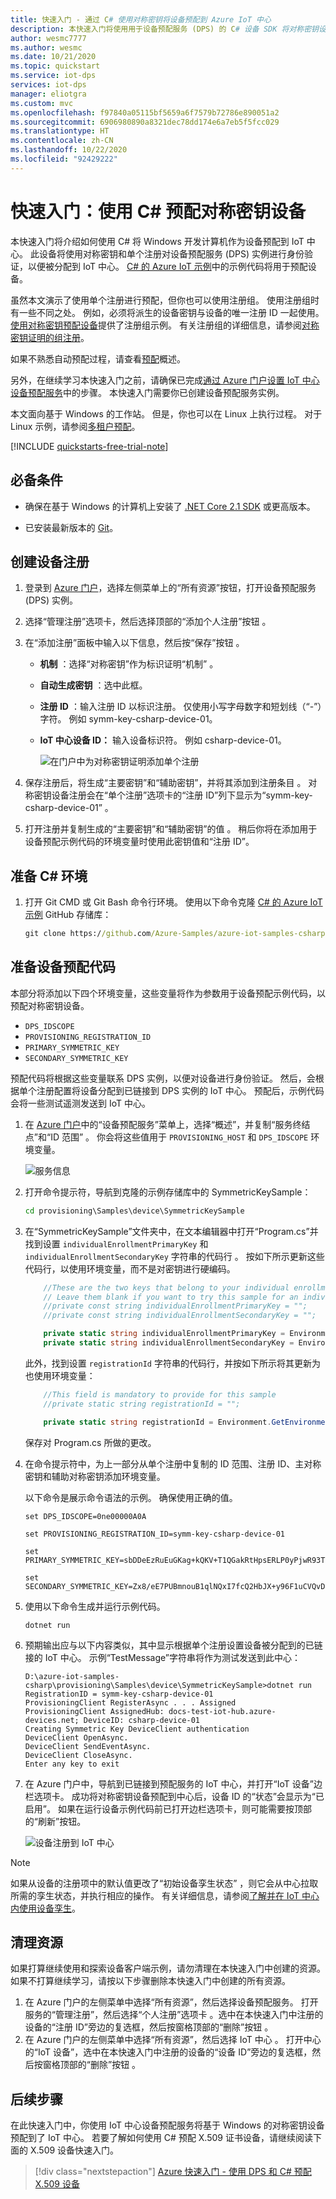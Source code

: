 ```yaml
---
title: 快速入门 - 通过 C# 使用对称密钥将设备预配到 Azure IoT 中心
description: 本快速入门将使用用于设备预配服务 (DPS) 的 C# 设备 SDK 将对称密钥设备预配到 IoT 中心
author: wesmc7777
ms.author: wesmc
ms.date: 10/21/2020
ms.topic: quickstart
ms.service: iot-dps
services: iot-dps
manager: eliotgra
ms.custom: mvc
ms.openlocfilehash: f97840a05115bf5659a6f7579b72786e890051a2
ms.sourcegitcommit: 6906980890a8321dec78dd174e6a7eb5f5fcc029
ms.translationtype: HT
ms.contentlocale: zh-CN
ms.lasthandoff: 10/22/2020
ms.locfileid: "92429222"
---
```

# <a name="quickstart-provision-a-symmetric-key-device-using-c"></a>快速入门：使用 C# 预配对称密钥设备

本快速入门将介绍如何使用 C# 将 Windows 开发计算机作为设备预配到 IoT 中心。 此设备将使用对称密钥和单个注册对设备预配服务 (DPS) 实例进行身份验证，以便被分配到 IoT 中心。 [C# 的 Azure IoT 示例](https://github.com/Azure-Samples/azure-iot-samples-csharp)中的示例代码将用于预配设备。 

虽然本文演示了使用单个注册进行预配，但你也可以使用注册组。 使用注册组时有一些不同之处。 例如，必须将派生的设备密钥与设备的唯一注册 ID 一起使用。 [使用对称密钥预配设备](how-to-legacy-device-symm-key.md)提供了注册组示例。 有关注册组的详细信息，请参阅[对称密钥证明的组注册](concepts-symmetric-key-attestation.md#group-enrollments)。

如果不熟悉自动预配过程，请查看[预配](about-iot-dps.md#provisioning-process)概述。 

另外，在继续学习本快速入门之前，请确保已完成[通过 Azure 门户设置 IoT 中心设备预配服务](./quick-setup-auto-provision.md)中的步骤。 本快速入门需要你已创建设备预配服务实例。

本文面向基于 Windows 的工作站。 但是，你也可以在 Linux 上执行过程。 对于 Linux 示例，请参阅[多租户预配](how-to-provision-multitenant.md)。


[!INCLUDE [quickstarts-free-trial-note](../../includes/quickstarts-free-trial-note.md)]


## <a name="prerequisites"></a>必备条件

* 确保在基于 Windows 的计算机上安装了 [.NET Core 2.1 SDK](https://www.microsoft.com/net/download/windows) 或更高版本。

* 已安装最新版本的 [Git](https://git-scm.com/download/)。

<a id="setupdevbox"></a>


## <a name="create-a-device-enrollment"></a>创建设备注册

1. 登录到 [Azure 门户](https://portal.azure.com)，选择左侧菜单上的“所有资源”按钮，打开设备预配服务 (DPS) 实例。

2. 选择“管理注册”选项卡，然后选择顶部的“添加个人注册”按钮 。 

3. 在“添加注册”面板中输入以下信息，然后按“保存”按钮   。

   - **机制** ：选择“对称密钥”作为标识证明“机制”   。

   - **自动生成密钥** ：选中此框。

   - **注册 ID** ：输入注册 ID 以标识注册。 仅使用小写字母数字和短划线（“-”）字符。 例如 symm-key-csharp-device-01。

   - **IoT 中心设备 ID：** 输入设备标识符。 例如 csharp-device-01。

     ![在门户中为对称密钥证明添加单个注册](./media/quick-create-device-symmetric-key-csharp/create-individual-enrollment-csharp.png)

4. 保存注册后，将生成“主要密钥”和“辅助密钥”，并将其添加到注册条目   。 对称密钥设备注册会在“单个注册”选项卡的“注册 ID”列下显示为“symm-key-csharp-device-01” 。 

5. 打开注册并复制生成的“主要密钥”和“辅助密钥”的值 。 稍后你将在添加用于设备预配示例代码的环境变量时使用此密钥值和“注册 ID”。



## <a name="prepare-the-c-environment"></a>准备 C# 环境 

1. 打开 Git CMD 或 Git Bash 命令行环境。 使用以下命令克隆 [C# 的 Azure IoT 示例](https://github.com/Azure-Samples/azure-iot-samples-csharp) GitHub 存储库：

    ```cmd
    git clone https://github.com/Azure-Samples/azure-iot-samples-csharp.git
    ```



<a id="firstbootsequence"></a>

## <a name="prepare-the-device-provisioning-code"></a>准备设备预配代码

本部分将添加以下四个环境变量，这些变量将作为参数用于设备预配示例代码，以预配对称密钥设备。 

* `DPS_IDSCOPE`
* `PROVISIONING_REGISTRATION_ID`
* `PRIMARY_SYMMETRIC_KEY`
* `SECONDARY_SYMMETRIC_KEY`

预配代码将根据这些变量联系 DPS 实例，以便对设备进行身份验证。 然后，会根据单个注册配置将设备分配到已链接到 DPS 实例的 IoT 中心。 预配后，示例代码会将一些测试遥测发送到 IoT 中心。

1. 在 [Azure 门户](https://portal.azure.com)中的“设备预配服务”菜单上，选择“概述”，并复制“服务终结点”和“ID 范围” 。 你会将这些值用于 `PROVISIONING_HOST` 和 `DPS_IDSCOPE` 环境变量。

    ![服务信息](./media/quick-create-device-symmetric-key-csharp/extract-dps-endpoints.png)

2. 打开命令提示符，导航到克隆的示例存储库中的 SymmetricKeySample：

    ```cmd
    cd provisioning\Samples\device\SymmetricKeySample
    ```

3. 在“SymmetricKeySample”文件夹中，在文本编辑器中打开“Program.cs”并找到设置 `individualEnrollmentPrimaryKey` 和 `individualEnrollmentSecondaryKey` 字符串的代码行 。 按如下所示更新这些代码行，以使用环境变量，而不是对密钥进行硬编码。
 
    ```csharp
        //These are the two keys that belong to your individual enrollment. 
        // Leave them blank if you want to try this sample for an individual enrollment instead
        //private const string individualEnrollmentPrimaryKey = "";
        //private const string individualEnrollmentSecondaryKey = "";

        private static string individualEnrollmentPrimaryKey = Environment.GetEnvironmentVariable("PRIMARY_SYMMETRIC_KEY");;
        private static string individualEnrollmentSecondaryKey = Environment.GetEnvironmentVariable("SECONDARY_SYMMETRIC_KEY");;
    ```

    此外，找到设置 `registrationId` 字符串的代码行，并按如下所示将其更新为也使用环境变量：

    ```csharp
        //This field is mandatory to provide for this sample
        //private static string registrationId = "";

        private static string registrationId = Environment.GetEnvironmentVariable("PROVISIONING_REGISTRATION_ID");;
    ```

    保存对 Program.cs 所做的更改。

3. 在命令提示符中，为上一部分从单个注册中复制的 ID 范围、注册 ID、主对称密钥和辅助对称密钥添加环境变量。  

    以下命令是展示命令语法的示例。 确保使用正确的值。

    ```console
    set DPS_IDSCOPE=0ne00000A0A
    ```

    ```console
    set PROVISIONING_REGISTRATION_ID=symm-key-csharp-device-01
    ```

    ```console
    set PRIMARY_SYMMETRIC_KEY=sbDDeEzRuEuGKag+kQKV+T1QGakRtHpsERLP0yPjwR93TrpEgEh/Y07CXstfha6dhIPWvdD1nRxK5T0KGKA+nQ==
    ```

    ```console
    set SECONDARY_SYMMETRIC_KEY=Zx8/eE7PUBmnouB1qlNQxI7fcQ2HbJX+y96F1uCVQvDj88jFL+q6L9YWLLi4jqTmkRPOulHlSbSv2uFgj4vKtw==
    ```


4. 使用以下命令生成并运行示例代码。

    ```console
    dotnet run
    ```

5. 预期输出应与以下内容类似，其中显示根据单个注册设置设备被分配到的已链接的 IoT 中心。 示例“TestMessage”字符串将作为测试发送到此中心：

    ```output
    D:\azure-iot-samples-csharp\provisioning\Samples\device\SymmetricKeySample>dotnet run
    RegistrationID = symm-key-csharp-device-01
    ProvisioningClient RegisterAsync . . . Assigned
    ProvisioningClient AssignedHub: docs-test-iot-hub.azure-devices.net; DeviceID: csharp-device-01
    Creating Symmetric Key DeviceClient authentication
    DeviceClient OpenAsync.
    DeviceClient SendEventAsync.
    DeviceClient CloseAsync.
    Enter any key to exit
    ```
    
6. 在 Azure 门户中，导航到已链接到预配服务的 IoT 中心，并打开“IoT 设备”边栏选项卡。 成功将对称密钥设备预配到中心后，设备 ID 的“状态”会显示为“已启用”。 如果在运行设备示例代码前已打开边栏选项卡，则可能需要按顶部的“刷新”按钮。 

    ![设备注册到 IoT 中心](./media/quick-create-device-symmetric-key-csharp/hub-registration-csharp.png) 

> [!NOTE]
> 如果从设备的注册项中的默认值更改了“初始设备孪生状态”  ，则它会从中心拉取所需的孪生状态，并执行相应的操作。 有关详细信息，请参阅[了解并在 IoT 中心内使用设备孪生](../iot-hub/iot-hub-devguide-device-twins.md)。
>


## <a name="clean-up-resources"></a>清理资源

如果打算继续使用和探索设备客户端示例，请勿清理在本快速入门中创建的资源。 如果不打算继续学习，请按以下步骤删除本快速入门中创建的所有资源。

1. 在 Azure 门户的左侧菜单中选择“所有资源”，然后选择设备预配服务。 打开服务的“管理注册”，然后选择“个人注册”选项卡   。选中在本快速入门中注册的设备的“注册 ID”旁边的复选框，然后按窗格顶部的“删除”按钮   。 
1. 在 Azure 门户的左侧菜单中选择“所有资源”，然后选择 IoT 中心  。 打开中心的“IoT 设备”，选中在本快速入门中注册的设备的“设备 ID”旁边的复选框，然后按窗格顶部的“删除”按钮    。

## <a name="next-steps"></a>后续步骤

在此快速入门中，你使用 IoT 中心设备预配服务将基于 Windows 的对称密钥设备预配到了 IoT 中心。 若要了解如何使用 C# 预配 X.509 证书设备，请继续阅读下面的 X.509 设备快速入门。 

> [!div class="nextstepaction"]
> [Azure 快速入门 - 使用 DPS 和 C# 预配 X.509 设备](quick-create-simulated-device-x509-csharp.md)
